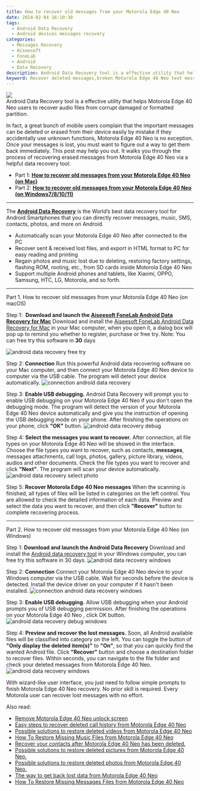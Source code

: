 ```yaml
---
title: How to recover old messages from your Motorola Edge 40 Neo
date: 2024-02-04 16:10:30
tags: 
  - Android Data Recovery
  - Android devices messages recovery
categories: 
  - Messages Recovery
  - Aiseesoft
  - FoneLab
  - Android
  - Data Recovery
description: Android Data Recovery tool is a effective utility that helps Motorola Edge 40 Neo users to recover audio files from corrupt damaged or formatted partition.
keyword: Recover deleted messages,broken Motorola Edge 40 Neo text messages recovery solution,undelete messages from Motorola Edge 40 Neo,Motorola Edge 40 Neo messages retrieval,restore deleted text messages files on Motorola Edge 40 Neo,retrieve wiped text messages Motorola Edge 40 Neo,Motorola Edge 40 Neo messages recovery,get back deleted messages from Motorola Edge 40 Neo android,deletes messages of Motorola Edge 40 Neo,how to get messages back from Motorola Edge 40 Neo,extract data from water damaged phone Motorola Edge 40 Neo,Motorola Edge 40 Neo issues with messages deleted
---
```


<img src="https://img0mobiles.techidaily.com/images/best-assets/devices/motorola/motorola-edge-40-neo/1.jpg" class="atpl-imgstyle"  />

<div class="atpl-content atpl-for-fonelab-android recover-messages">

<div class="atpl-post-description-part-1">
Android Data Recovery tool is a effective utility that helps Motorola Edge 40 Neo users to recover audio files from corrupt damaged or formatted partition.
</div>




<div class="atpl-post-description-part-2">
<div class="tpl-content-sub-paragraph-normal">
  <p>
      In fact, a great bunch of mobile users complain that the important messages can be deleted or erased from their device easily by mistake if they accidentally use unknown functions, Motorola Edge 40 Neo is no exception. Once your messages is lost, you must want to figure out a way to get them back immediately. This post may help you out. It walks you through the process of recovering erased messages from Motorola Edge 40 Neo via a helpful data recovery tool.
  </p>
</div>
</div>

<ul>
  <li>Part 1: <strong><a href="#p1">How to recover old messages from your Motorola Edge 40 Neo (on Mac)</a></strong></li>
  <li>Part 2: <strong><a href="#p2">How to recover old messages from your Motorola Edge 40 Neo (on Windows7/8/10/11)</a></strong></li>
</ul>

<hr>
<div class="atpl-post-description-part-3">
<div class="tpl-content-sub-paragraph-normal">
  <p>
      The <a href="https://tools.techidaily.com/aiseesoft-android-data-recovery/" target="_blank" rel="noopener"><strong>Android Data Recovery</strong></a> is the World’s best data recovery tool for Android Smartphones that you can directly recover messages, music, SMS, contacts, photos, and more on Android.
  </p>
  <ul class="tpl-content-sub-paragraph-ul-style">
    <li>Automatically scan your Motorola Edge 40 Neo after connected to the PC</li>
    <li>Recover sent & received lost files, and export in HTML format to PC for easy reading and printing</li>
    <li>Regain photos and music lost due to deleting, restoring factory settings, flashing ROM, rooting, etc., from SD cards inside Motorola Edge 40 Neo</li>
    <li>Support multiple Android phones and tablets, like Xiaomi, OPPO, Samsung, HTC, LG, Motorola, and so forth.</li>
  </ul>
</div>
</div>


<!-- Part 1 -->
<a id="p1" name="p1" ></a><hr>

<div>
  <span class="atpl-step-part-style">Part 1. How to recover old messages from your Motorola Edge 40 Neo (on macOS)</span>
</div>  

<span class="atpl-stepstyle-a"><span>Step 1: </span></span> <strong>Download and launch the <a href="https://tools.techidaily.com/aiseesoft-android-data-recovery-for-mac/" target="_blank" rel="noopener">Aiseesoft FoneLab Android Data Recovery for Mac</a></strong>
Download and install the <a href="https://tools.techidaily.com/aiseesoft-android-data-recovery-for-mac/" target="_blank" rel="noopener">Aiseesoft FoneLab Android Data Recovery for Mac</a> in your Mac computer, when you open it, a dialog box will pop up to remind you whether to register, purchase or free try.
Note: You can free try this software in <strong>30</strong> days

<img src="https://tools.techidaily.com/images/apps/aiseesoft/android-data-recovery/mac-free-try.png" class="atpl-imgstyle" alt="android data recovery free try" />

<span class="atpl-stepstyle-a"><span>Step 2: </span></span> <strong>Connection</strong>
Run this powerful Android data recovering software on your Mac computer, and then connect your Motorola Edge 40 Neo device to computer via the USB cable. The program will detect your device automatically.
<img src="https://tools.techidaily.com/images/apps/aiseesoft/android-data-recovery/mac-connection-interface.jpg" class="atpl-imgstyle" alt="connection android data recovery" />

<span class="atpl-stepstyle-a"><span>Step 3: </span></span> <strong>Enable USB debugging.</strong>
Android Data Recovery will prompt you to enable USB debugging on your Motorola Edge 40 Neo  if you don't open the debugging mode. The program will detect the version of your Motorola Edge 40 Neo device automatically and give you the instruction of opening the USB debugging mode on your phone. After finishing the operations on your phone, click <strong>"OK"</strong> button.
<img src="https://tools.techidaily.com/images/apps/aiseesoft/android-data-recovery/mac-android-usb-debug.jpg"  class="atpl-imgstyle" alt="android data recovery debug" />

<span class="atpl-stepstyle-a"><span>Step 4: </span></span> <strong>Select the messages you want to recover.</strong>
After connection, all file types on your Motorola Edge 40 Neo will be showed in the interface. Choose the file types you want to recover, such as contacts, <strong>messages</strong>, messages attachments, call logs, photos, gallery, picture library, videos, audios and other documents. Check the file types you want to recover and click  <b>"Next"</b>. The program will scan your device automatically.
<img src="https://tools.techidaily.com/images/apps/aiseesoft/android-data-recovery/mac-choose-type-messages.jpg" class="atpl-imgstyle" alt="android data recovery select photo" />

<span class="atpl-stepstyle-a"><span>Step 5: </span></span> <strong>Recover Motorola Edge 40 Neo messages</strong>
When the scanning is finished, all types of files will be listed in categories on the left control. You are allowed to check the detailed information of each data. Preview and select the data you want to recover, and then click <b>"Recover"</b> button to complete recovering process.

<a id="p2" name="p2"></a><hr>

<div class="atpl-step-part-style">Part 2. How to recover old messages from your Motorola Edge 40 Neo (on Windows)</div>

<span class="atpl-stepstyle-a"><span>Step 1: </span></span> <strong>Download and launch the Android Data Recovery</strong>
Download and install the <a href="https://tools.techidaily.com/aiseesoft-android-data-recovery-for-win/" target="_blank" rel="noopener">Android data recovery tool</a> in your Windows computer, you can free try this software in 30 days.
<img src="https://tools.techidaily.com/images/apps/aiseesoft/android-data-recovery/win-start-interface.png"  class="atpl-imgstyle" alt="android data recovery windows" />

<span class="atpl-stepstyle-a"><span>Step 2: </span></span> <strong>Connection</strong>
Connect your Motorola Edge 40 Neo device to your Windows computer via the USB cable. Wait for seconds before the device is detected. Install the device driver on your computer if it hasn't been installed.
<img src="https://tools.techidaily.com/images/apps/aiseesoft/android-data-recovery/win-connection-interface.png" class="atpl-imgstyle" alt="connection android data recovery windows" />

<span class="atpl-stepstyle-a"><span>Step 3: </span></span> <strong>Enable USB debugging.</strong>
Allow USB debugging when your Android prompts you of USB debugging permission. After finishing the operations on your Motorola Edge 40 Neo , click OK button.
<img src="https://tools.techidaily.com/images/apps/aiseesoft/android-data-recovery/win-android-usb-debug.png" class="atpl-imgstyle" alt="android data recovery debug windows" />

<span class="atpl-stepstyle-a"><span>Step 4: </span></span> <strong>Preview and recover the lost messages.</strong>
Soon, all Android available files will be classified into category on the left. You can toggle the button of <b>"Only display the deleted item(s)"</b> to <b>"On"</b>, so that you can quickly find the wanted Android file. Click <b>"Recover"</b> button and choose a destination folder to recover files. Within seconds, you can navigate to the file folder and check your deleted messages from Motorola Edge 40 Neo.
<img src="https://tools.techidaily.com/images/apps/aiseesoft/android-data-recovery/win-recover-messages.jpg" class="atpl-imgstyle" alt="android data recovery windows" />

<div class="atpl-post-description-part-4">
<div class="tpl-content-sub-paragraph-normal">
  <p>
    With wizard-like user interface, you just need to follow simple prompts to finish Motorola Edge 40 Neo recovery. No prior skill is required. Every Motorola user can recover lost messages with no effort.
  </p>
</div>
</div>

<ins class="adsbygoogle"
     style="display:block"
     data-ad-client="ca-pub-7571918770474297"
     data-ad-slot="8358498916"
     data-ad-format="auto"
     data-full-width-responsive="true"></ins>

<span class="atpl-alsoreadstyle">Also read:</span>
<div><ul>
<li><a href="/remove-motorola-edge-40-neo-unlock-screen-by-drfone-android-unlock-android-unlock/" target="_blank" rel="noopener"><u>Remove Motorola Edge 40 Neo unlock screen</u></a></li>
<li><a href="/easy-steps-to-recover-deleted-call-history-from-motorola-edge-40-neo-by-fonelab-android-recover-call-logs/" target="_blank" rel="noopener"><u>Easy steps to recover deleted call history from Motorola Edge 40 Neo</u></a></li>
<li><a href="/possible-solutions-to-restore-deleted-videos-from-motorola-edge-40-neo-by-fonelab-android-recover-video/" target="_blank" rel="noopener"><u>Possible solutions to restore deleted videos from Motorola Edge 40 Neo</u></a></li>
<li><a href="/how-to-restore-missing-music-files-from-motorola-edge-40-neo-by-fonelab-android-recover-music/" target="_blank" rel="noopener"><u>How To  Restore Missing Music Files from Motorola Edge 40 Neo</u></a></li>
<li><a href="/recover-your-contacts-after-motorola-edge-40-neo-has-been-deleted-by-fonelab-android-recover-contacts/" target="_blank" rel="noopener"><u>Recover your contacts after Motorola Edge 40 Neo has been deleted.</u></a></li>
<li><a href="/possible-solutions-to-restore-deleted-pictures-from-motorola-edge-40-neo-by-fonelab-android-recover-pictures/" target="_blank" rel="noopener"><u>Possible solutions to restore deleted pictures from Motorola Edge 40 Neo.</u></a></li>
<li><a href="/possible-solutions-to-restore-deleted-photos-from-motorola-edge-40-neo-by-fonelab-android-recover-photos/" target="_blank" rel="noopener"><u>Possible solutions to restore deleted photos from Motorola Edge 40 Neo.</u></a></li>
<li><a href="/the-way-to-get-back-lost-data-from-motorola-edge-40-neo-by-fonelab-android-recover-data/" target="_blank" rel="noopener"><u>The way to get back lost data from Motorola Edge 40 Neo</u></a></li>
<li><a href="/how-to-restore-missing-messages-files-from-motorola-edge-40-neo-by-fonelab-android-recover-messages/" target="_blank" rel="noopener"><u>How To  Restore Missing Messages Files from Motorola Edge 40 Neo</u></a></li>
</ul></div>

</div>
